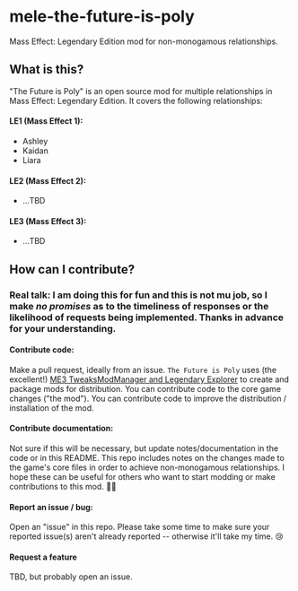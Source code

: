 # mele-the-future-is-poly
Mass Effect: Legendary Edition mod for non-monogamous relationships.

## What is this?
"The Future is Poly" is an open source mod for multiple relationships in Mass Effect: Legendary Edition. It covers the following relationships:

#### LE1 (Mass Effect 1):
* Ashley
* Kaidan
* Liara

#### LE2 (Mass Effect 2):
* ...TBD

#### LE3 (Mass Effect 3):
* ...TBD

## How can I contribute?
### Real talk: I am doing this for fun and this is not mu job, so I make *no promises* as to the timeliness of responses or the likelihood of requests being implemented. Thanks in advance for your understanding.

#### Contribute code:
Make a pull request, ideally from an issue.
`The Future is Poly` uses (the excellent!) [ME3 TweaksModManager and Legendary Explorer](https://github.com/ME3Tweaks) to create and package mods for distribution.
You can contribute code to the core game changes ("the mod").
You can contribute code to improve the distribution / installation of the mod.

#### Contribute documentation:
Not sure if this will be necessary, but update notes/documentation in the code or in this README.
This repo includes notes on the changes made to the game's core files in order to achieve non-monogamous relationships. I hope these can be useful for others who want to start modding or make contributions to this mod. 🤷‍♀️

#### Report an issue / bug:
Open an "issue" in this repo. Please take some time to make sure your reported issue(s) aren't already reported -- otherwise it'll take my time. 😢

#### Request a feature
TBD, but probably open an issue.

